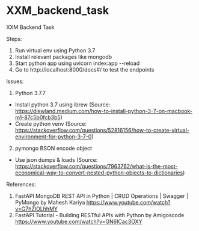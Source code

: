 # XXM_backend_task
 XXM Backend Task

Steps:
1. Run virtual env using Python 3.7
2. Install relevant packages like mongodb
3. Start python app using uvicorn index:app --reload
4. Go to http://localhost:8000/docs#/ to test the endpoints

Issues:
1. Python 3.7.7
- Install python 3.7 using ibrew (Source: https://diewland.medium.com/how-to-install-python-3-7-on-macbook-m1-87c5b0fcb3b5)
- Create python venv (Source: https://stackoverflow.com/questions/52816156/how-to-create-virtual-environment-for-python-3-7-0)

2. pymongo BSON encode object
- Use json dumps & loads (Source: https://stackoverflow.com/questions/7963762/what-is-the-most-economical-way-to-convert-nested-python-objects-to-dictionaries)

References:
1. FastAPI MongoDB REST API in Python | CRUD Operations | Swagger | PyMongo by Mahesh Kariya https://www.youtube.com/watch?v=G7hZlOLhhMY
2. FastAPI Tutorial - Building RESTful APIs with Python by Amigoscode https://www.youtube.com/watch?v=GN6ICac3OXY